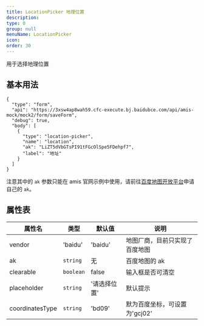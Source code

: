 ```yaml
---
title: LocationPicker 地理位置
description:
type: 0
group: null
menuName: LocationPicker
icon:
order: 30
---
```


用于选择地理位置

## 基本用法

```schema: scope="body"
{
  "type": "form",
  "api": "https://3xsw4ap8wah59.cfc-execute.bj.baidubce.com/api/amis-mock/mock2/form/saveForm",
  "debug": true,
  "body": [
    {
      "type": "location-picker",
      "name": "location",
      "ak": "LiZT5dVbGTsPI91tFGcOlSpe5FDehpf7",
      "label": "地址"
    }
  ]
}
```

注意其中的 `ak` 参数只能在 amis 官网示例中使用，请前往[百度地图开放平台](http://lbsyun.baidu.com/)申请自己的 `ak`。

## 属性表

| 属性名          | 类型      | 默认值       | 说明                           |
| --------------- | --------- | ------------ | ------------------------------ |
| vendor          | 'baidu'   | 'baidu'      | 地图厂商，目前只实现了百度地图 |
| ak              | `string`  | 无           | 百度地图的 ak                  |
| clearable       | `boolean` | false        | 输入框是否可清空               |
| placeholder     | `string`  | '请选择位置' | 默认提示                       |
| coordinatesType | `string`  | 'bd09'       | 默为百度坐标，可设置为'gcj02'  |
